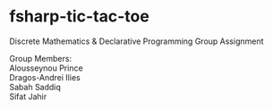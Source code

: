 # fsharp-tic-tac-toe
Discrete Mathematics &amp; Declarative Programming Group Assignment  

Group Members:  
  Alousseynou Prince  
  Dragos-Andrei Ilies  
  Sabah Saddiq  
  Sifat Jahir  
